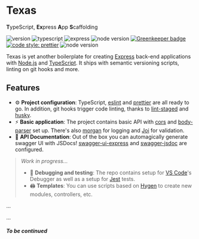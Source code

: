 # Texas
**T**ypeScript, **Ex**press **A**pp **S**caffolding

![version](https://img.shields.io/github/package-json/v/whereiswolf/texas) ![typescript](https://camo.githubusercontent.com/41c68e9f29c6caccc084e5a147e0abd5f392d9bc/68747470733a2f2f62616467656e2e6e65742f62616467652f547970655363726970742f7374726963742532302546302539462539322541412f626c7565) ![express](https://img.shields.io/github/package-json/dependency-version/whereiswolf/texas/express?color=lightgrey) ![node version](https://img.shields.io/badge/node-%3E%3D%2012.0.0-brightgreen) [![Greenkeeper badge](https://badges.greenkeeper.io/whereiswolf/texas.svg)](https://greenkeeper.io/) [![code style: prettier](https://img.shields.io/badge/code_style-prettier-ff69b4.svg?style=flat)](https://github.com/prettier/prettier) ![node version](https://img.shields.io/github/license/whereiswolf/texas)

Texas is yet another boilerplate for creating [Express](https://expressjs.com/) back-end applications with [Node.js](https://nodejs.org/en/) and [TypeScript](https://www.typescriptlang.org/). It ships with semantic versioning scripts, linting on git hooks and more.

## Features
- ⚙️ **Project configuration**: TypeScript, [eslint](https://eslint.org/) and [prettier](https://prettier.io/) are all ready to go. In addition, git hooks trigger code linting, thanks to [lint-staged](https://github.com/okonet/lint-staged) and [husky](https://github.com/typicode/husky).
- ⚡ **Basic application**: The project contains basic API with [cors]() and [body-parser]() set up. There's also [morgan](https://github.com/expressjs/morgan) for logging and [Joi](https://github.com/hapijs/joi) for validation.
- 📗 **API Documentation**: Out of the box you can automagically generate swagger UI with JSDocs! [swagger-ui-express](https://www.npmjs.com/package/swagger-ui-express) and [swagger-jsdoc](https://github.com/Surnet/swagger-jsdoc) are configured.
> *Work in progress...*
>- 🐛 **Debugging and testing**: The repo contains setup for [VS Code](https://code.visualstudio.com/)'s Debugger as well as a setup for [Jest](https://jestjs.io/) tests.
>- 🖨️ **Templates**: You can use scripts based on [Hygen](https://www.hygen.io/) to create new modules, controllers, etc. 


...

...


##### To be continued